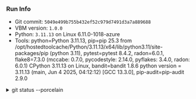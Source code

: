### Run Info
- Git commit: `5049e499b755b432ef52c979d7491d3a7a889688`
- VBM version: `1.0.0`
- Python: `3.11.13` on Linux 6.11.0-1018-azure
- Tools: python=Python 3.11.13, pip=pip 25.3 from /opt/hostedtoolcache/Python/3.11.13/x64/lib/python3.11/site-packages/pip (python 3.11), pytest=pytest 8.4.2, radon=6.0.1, flake8=7.3.0 (mccabe: 0.7.0, pycodestyle: 2.14.0, pyflakes: 3.4.0, radon: 6.0.1)
CPython 3.11.13 on Linux, bandit=bandit 1.8.6
  python version = 3.11.13 (main, Jun  4 2025, 04:12:12) [GCC 13.3.0], pip-audit=pip-audit 2.9.0

<details><summary>git status --porcelain</summary>

```

```
</details>
